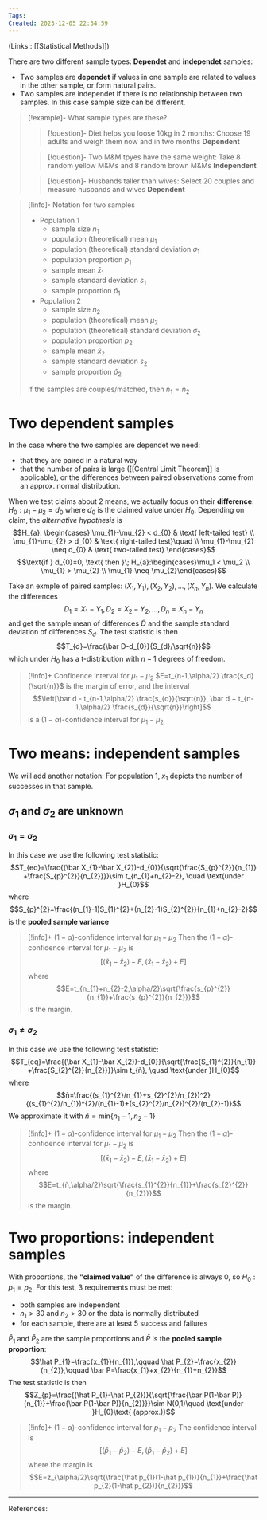 ```yaml
---
Tags: 
Created: 2023-12-05 22:34:59
---
```

(Links:: [[Statistical Methods]])

There are two different sample types: **Dependet** and **independet** samples:
- Two samples are **dependet** if values in one sample are related to values in the other sample, or form natural pairs.
- Two samples are independet if there is no relationship between two samples. In this case sample size can be different.

> [!example]- What sample types are these?
> > [!question]- Diet helps you loose 10kg in 2 months: Choose 19 adults and weigh them now and in two months
> > **Dependent** 
> 
> > [!question]- Two M&M tpyes have the same weight: Take 8 random yellow M&Ms and 8 random brown M&Ms
> > **Independent**
> 
> > [!question]- Husbands taller than wives: Select 20 couples and measure husbands and wives
> > **Dependent**

> [!info]- Notation for two samples
> - Population 1
> 	- sample size $n_1$
> 	- population (theoretical) mean $\mu_1$
> 	- population (theoretical) standard deviation $\sigma_1$
> 	- population proportion $p_1$
> 	- sample mean $\bar x_1$
> 	- sample standard deviation $s_1$
> 	- sample proportion $\hat p_1$
> - Population 2
> 	- sample size $n_2$
> 	- population (theoretical) mean $\mu_2$
> 	- population (theoretical) standard deviation $\sigma_2$
> 	- population proportion $p_2$
> 	- sample mean $\bar x_2$
> 	- sample standard deviation $s_2$
> 	- sample proportion $\hat p_2$
> 
> If the samples are couples/matched, then $n_1=n_2$

# Two dependent samples

In the case where the two samples are dependet we need:
- that they are paired in a natural way
- that the number of pairs is large ([[Central Limit Theorem]] is applicable), or the differences between paired observations come from an approx. normal distribution.

When we test claims about 2 means, we actually focus on their **difference**: $H_0:\mu_{1}- \mu_{2}=d_{0}$ where $d_0$ is the claimed value under $H_0$. Depending on claim, the *alternative hypothesis* is $$H_{a}: \begin{cases} \mu_{1}-\mu_{2} < d_{0} & \text{ left-tailed test} \\
\mu_{1}-\mu_{2} > d_{0} & \text{ right-tailed test}\quad  \\
\mu_{1}-\mu_{2} \neq d_{0} & \text{ two-tailed test}
\end{cases}$$ 
$$\text{if } d_{0}=0, \text{ then }\; H_{a}:\begin{cases}\mu_1 < \mu_2 \\ \mu_{1} > \mu_{2} \\ \mu_{1} \neq \mu_{2}\end{cases}$$

Take an exmple of paired samples: $(X_{1},Y_{1}),(X_{2},Y_{2}),...,(X_{n},Y_{n})$. We calculate the differences $$D_1=X_{1}-Y_{1}, D_{2}=X_{2}-Y_{2},...,D_{n}=X_{n}-Y_{n}$$
and get the sample mean of differences $\bar D$ and the sample standard deviation of differences $S_d$. The test statistic is then $$T_{d}=\frac{\bar D-d_{0}}{S_{d}/\sqrt{n}}$$ which under $H_0$ has a t-distribution with $n-1$ degrees of freedom.

> [!info]+ Confidence interval for $\mu_{1}-\mu_{2}$
> $E=t_{n-1,\alpha/2} \frac{s_d}{\sqrt{n}}$ is the margin of error, and the interval $$\left[\bar d - t_{n-1,\alpha/2} \frac{s_{d}}{\sqrt{n}}, \bar d + t_{n-1,\alpha/2} \frac{s_{d}}{\sqrt{n}}\right]$$ is a $(1-\alpha)$-confidence interval for $\mu_{1}-\mu_{2}$

# Two means: independent samples
We will add another notation: For population 1, $x_1$ depicts the number of successes in that sample.
## $\sigma_{1}$ and $\sigma_{2}$ are unknown
### $\sigma_{1}=\sigma_{2}$
In this case we use the following test statistic: $$T_{eq}=\frac{(\bar X_{1}-\bar X_{2})-d_{0}}{\sqrt{\frac{S_{p}^{2}}{n_{1}} +\frac{S_{p}^{2}}{n_{2}}}}\sim t_{n_{1}+n_{2}-2}, \quad \text{under }H_{0}$$ 
where $$S_{p}^{2}=\frac{(n_{1}-1)S_{1}^{2}+(n_{2}-1)S_{2}^{2}}{n_{1}+n_{2}-2}$$ is the **pooled sample variance**
> [!info]+ $(1-\alpha)$-confidence interval for $\mu_{1}-\mu_{2}$ 
> Then the $(1-\alpha)$-confidence interval for $\mu_{1}-\mu_{2}$ is $$\left[(\bar x_{1}-\bar x_{2})-E,(\bar x_{1}-\bar x_{2})+E\right]$$ where $$E=t_{n_{1}+n_{2}-2,\alpha/2}\sqrt{\frac{s_{p}^{2}}{n_{1}}+\frac{s_{p}^{2}}{n_{2}}}$$ is the margin.
### $\sigma_{1}\neq\sigma_{2}$
In this case we use the following test statistic: $$T_{eq}=\frac{(\bar X_{1}-\bar X_{2})-d_{0}}{\sqrt{\frac{S_{1}^{2}}{n_{1}} +\frac{S_{2}^{2}}{n_{2}}}}\sim t_{ñ}, \quad \text{under }H_{0}$$ 
where $$ñ=\frac{(s_{1}^{2}/n_{1}+s_{2}^{2}/n_{2})^2}{(s_{1}^{2}/n_{1})^{2}/(n_{1}-1)+(s_{2}^{2}/n_{2})^{2}/(n_{2}-1)}$$
We approximate it with $ñ=\text{min}\{n_{1}-1, n_{2}-1\}$
> [!info]+ $(1-\alpha)$-confidence interval for $\mu_{1}-\mu_{2}$
> Then the $(1-\alpha)$-confidence interval for $\mu_{1}-\mu_{2}$ is $$\left[(\bar x_{1}-\bar x_{2})-E,(\bar x_{1}-\bar x_{2})+E\right]$$ where $$E=t_{ñ,\alpha/2}\sqrt{\frac{s_{1}^{2}}{n_{1}}+\frac{s_{2}^{2}}{n_{2}}}$$ is the margin.

# Two proportions: independent samples

With proportions, the **"claimed value"** of the difference is always 0, so $H_{0}:p_{1}=p_{2}$. For this test, 3 requirements must be met:
- both samples are independent
- $n_{1}> 30$ and $n_{2}>30$ or the data is normally distributed
- for each sample, there are at least 5 success and failures

$\hat P_{1}$ and $\hat P_{2}$ are the sample proportions and $\bar P$ is the **pooled sample proportion**: $$\hat P_{1}=\frac{x_{1}}{n_{1}},\qquad \hat P_{2}=\frac{x_{2}}{n_{2}},\qquad \bar P=\frac{x_{1}+x_{2}}{n_{1}+n_{2}}$$
The test statistic is then $$Z_{p}=\frac{(\hat P_{1}-\hat P_{2})}{\sqrt{\frac{\bar P(1-\bar P)}{n_{1}}+\frac{\bar P(1-\bar P)}{n_{2}}}}\sim N(0,1)\quad \text{under }H_{0}\text{ (approx.)}$$

> [!info]+ $(1-\alpha)$-confidence interval for $p_{1}-p_{2}$
> The confidence interval is $$\left[(\hat p_{1}-\hat p_{2})-E, (\hat p_{1}-\hat p_{2})+E\right]$$ where the margin is $$E=z_{\alpha/2}\sqrt{\frac{\hat p_{1}(1-\hat p_{1})}{n_{1}}+\frac{\hat p_{2}(1-\hat p_{2})}{n_{2}}}$$

---
References: